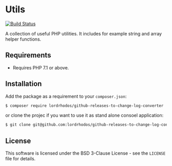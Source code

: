 # Utils

[![Build Status](https://travis-ci.org/lordrhodos/github-releases-to-change-log-converter.svg?branch=master)](https://travis-ci.org/lordrhodos/github-releases-to-change-log-converter)

A collection of useful PHP utilities. It includes for example string and array helper functions.

## Requirements
- Requires PHP 7.1 or above.

## Installation
Add the package as a requirement to your `composer.json`:
```bash
$ composer require lordrhodos/github-releases-to-change-log-converter
```

or clone the projec if you want to use it as stand alone consoel application:

```bash
$ git clone git@github.com:lordrhodos/github-releases-to-change-log-converter.git
```



## License
This software is licensed under the BSD 3-Clause License - see the `LICENSE` file for details.
